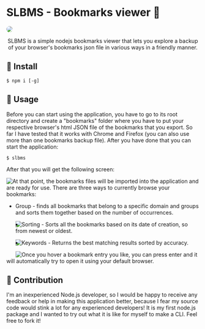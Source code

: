 # SLBMS - Bookmarks viewer 🔖

<img style="border-radius: 10px;" src="https://i.imgur.com/QXHIrjr.gif"/>

<p style="text-align:center;">SLBMS is a simple nodejs bookmarks viewer that lets you explore a backup of your browser's bookmarks json file in various ways in a friendly manner.</p>

## 🔧 Install

```
$ npm i [-g]
```
## 🎈 Usage

Before you can start using the application, you have to go to its root directory and create a "bookmarks" folder where you have to put your respective browser's html JSON file of the bookmarks that you export. So far I have tested that it works with Chrome and Firefox (you can also use more than one bookmarks backup file). After you have done that you can start the application:

```
$ slbms
```

After that you will get the following screen:

<img style="float:left;" src="https://i.imgur.com/VIAChBP.png"/>

At that point, the bookmarks files will be imported into the application and are ready for use. There are three ways to currently browse your bookmarks:

* Group - finds all bookmarks that belong to a specific domain and groups and sorts them together based on the number of occurrences.

  <img style="float:left;" src="https://i.imgur.com/JS8QPp1.png"/>

* Sorting - Sorts all the bookmarks based on its date of creation, so from newest or oldest.

  <img style="float:left;" src="https://i.imgur.com/HiiS2ja.png"/>

* Keywords - Returns the best matching results sorted by accuracy.

  <img style="float:left;" src="https://i.imgur.com/BFH0Yk2.png"/>

Once you hover a bookmark entry you like, you can press enter and it will automatically try to open it using your default browser.

## 🎁 Contribution

I'm an inexperienced Node.js developer, so I would be happy to receive any feedback or help in making this application better, because I fear my source code would stink a lot for any experienced developers! It is my first node.js package and I wanted to try out what it is like for myself to make a CLI. Feel free to fork it!
